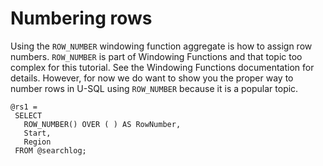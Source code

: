 # Numbering rows

Using the `ROW_NUMBER` windowing function aggregate is how to assign row numbers. `ROW_NUMBER` is part of Windowing Functions and that topic too complex for this tutorial.  See the Windowing Functions documentation for details. However, for now we do want to show you the proper way to number rows in U-SQL using `ROW_NUMBER` because it is a popular topic.

```
@rs1 =
 SELECT
   ROW_NUMBER() OVER ( ) AS RowNumber,
   Start,
   Region
 FROM @searchlog;
```





